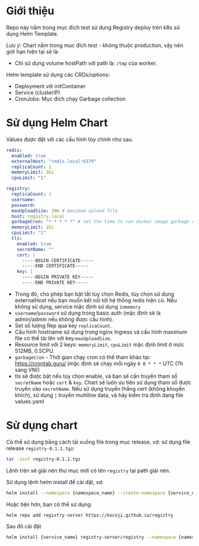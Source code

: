 # Giới thiệu
Repo này nằm trong mục đích test sử dụng Registry deploy trên k8s sử dụng Helm Template. 

*Lưu ý*: Chart nằm trong mục đích test - không thuộc production, vậy nên giới hạn hiện tại sẽ là:
- Chỉ sử dụng volume hostPath với path là: `/tmp` của worker.

Helm template sử dụng các CRDs/options:
- Deployment với initContainer 
- Service (clusterIP)
- CronJobs: Mục đích chạy Garbage collection


# Sử dụng Helm Chart 

Values được đặt với các cấu hình tùy chỉnh như sau.
```yaml
redis:
  enabled: true
  externalHost: "redis.local:6379"
  replicaCount: 1
  memoryLimit: 2Gi
  cpuLimit: "1"

registry:
  replicaCount: 1
  username: 
  password: 
  maxUploadSize: 30m # maximum upload file
  host: registry.local
  garbageCron: "* * * * *" # set the time to run docker image garbage collection, default is run daily at 00:00 AM
  memoryLimit: 2Gi
  cpuLimit: "1"
  tls:
    enabled: true
    secretName: ""
    cert: |
      -----BEGIN CERTIFICATE-----
      -----END CERTIFICATE-----
    key: | 
      -----BEGIN PRIVATE KEY-----
      -----END PRIVATE KEY-----
```

- Trong đó, cho phép bạn bật tắt tùy chọn Redis, tùy chọn sử dụng externalHost nếu bạn muốn kết nối tới hệ thống redis hiện có. Nếu không sử dụng, service mặc định sử dụng `inmemory`
- `username`/`password` sử dụng trong basic auth (mặc định sẽ là admin/admin nếu không được cấu hình). 
- Set số lượng Rep qua key `replicaCount`. 
- Cấu hình hostname sử dụng trong nginx Ingress và cấu hình maximum file có thể tải lên với key:`maxUploadSize`.
- Resource limit với 2 keys: `memoryLimit`, `cpuLimit` mặc định limit ở mức 512MB, 0.5CPU.
- `garbageCron` - Thời gian chạy cron có thể tham khảo tại: https://crontab.guru/ (mặc định sẽ chạy mỗi ngày `0 0 * * *` UTC (7h sáng VN))
- tls sẽ được bật nếu tùy chọn enable, và bạn sẽ cần truyền tham số `secretName` hoặc `cert` & `key`. Chart sẽ luôn ưu tiên sử dụng tham số được truyền vào `secretName`. Nếu sử dụng truyền thẳng cert (không khuyến khích), sử dụng `|` truyền multiline data, và hãy kiểm tra định dạng file values.yaml

# Sử dụng chart

Có thể sử dụng bằng cách tải xuống file trong mục release, vd: sử dụng file release `registry-0.1.1.tgz`:

```sh
tar -zxvf registry-0.1.1.tgz
```
Lệnh trên sẽ giải nén thư mục mới có tên `registry` tại path giải nén.

Sử dụng lệnh helm install để cài dặt, vd:
```sh
helm install --namespace {namespace_name} --create-namespace {service_name} registry 
```

Hoặc tiện hơn, bạn có thể sử dụng:

```sh
helm repo add registry-server https://kocoji.github.io/registry
```
Sau đó cài đặt

```sh
helm install {service_name} registry-server/registry --namespace {namespace_name} --create-namespace --values {path/to/your_custom_values.yaml}
```